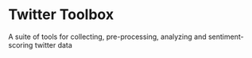 
# Twitter Toolbox

A suite of tools for collecting, pre-processing, analyzing and sentiment-scoring twitter data
